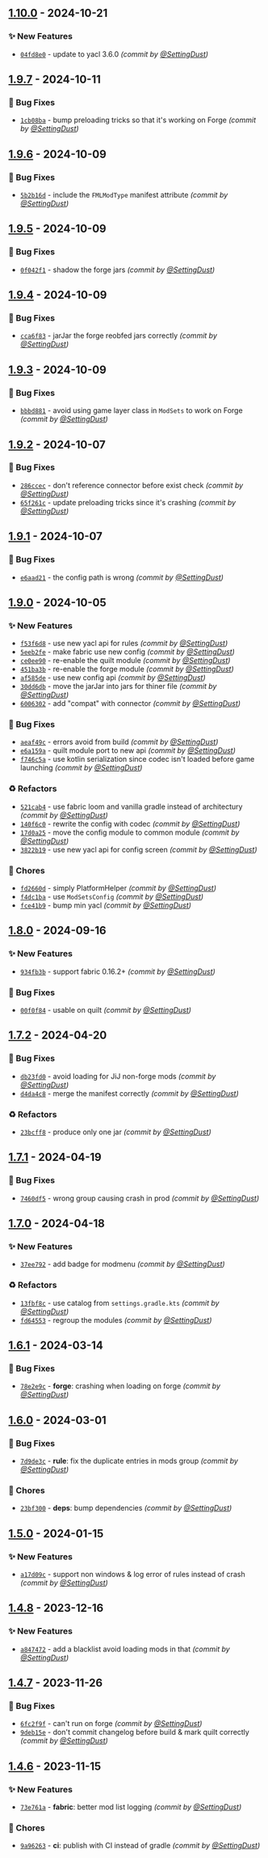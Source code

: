 ## [1.10.0] - 2024-10-21
### :sparkles: New Features
- [`04fd8e0`](https://github.com/SettingDust/ModSets/commit/04fd8e0de695a9a05952ac99ae28e8690498f276) - update to yacl 3.6.0 *(commit by [@SettingDust](https://github.com/SettingDust))*


## [1.9.7] - 2024-10-11
### :bug: Bug Fixes
- [`1cb08ba`](https://github.com/SettingDust/ModSets/commit/1cb08ba9769bb9f7c2cfc609380b3ae7e3a33d23) - bump preloading tricks so that it's working on Forge *(commit by [@SettingDust](https://github.com/SettingDust))*


## [1.9.6] - 2024-10-09
### :bug: Bug Fixes
- [`5b2b16d`](https://github.com/SettingDust/ModSets/commit/5b2b16df8819263af779175e58fa2bb1850331e9) - include the `FMLModType` manifest attribute *(commit by [@SettingDust](https://github.com/SettingDust))*


## [1.9.5] - 2024-10-09
### :bug: Bug Fixes
- [`0f042f1`](https://github.com/SettingDust/ModSets/commit/0f042f15f303200f290c039275b27f1bf5b80ce4) - shadow the forge jars *(commit by [@SettingDust](https://github.com/SettingDust))*


## [1.9.4] - 2024-10-09
### :bug: Bug Fixes
- [`cca6f83`](https://github.com/SettingDust/ModSets/commit/cca6f83d3878bcf1ba94aa0e9751fd040ef87dd2) - jarJar the forge reobfed jars correctly *(commit by [@SettingDust](https://github.com/SettingDust))*


## [1.9.3] - 2024-10-09
### :bug: Bug Fixes
- [`bbbd881`](https://github.com/SettingDust/ModSets/commit/bbbd8815f6ffb5ae7968cb3353c6775661a30304) - avoid using game layer class in `ModSets` to work on Forge *(commit by [@SettingDust](https://github.com/SettingDust))*


## [1.9.2] - 2024-10-07
### :bug: Bug Fixes
- [`286ccec`](https://github.com/SettingDust/ModSets/commit/286ccecedc0fe26fdacbbb072ee0c62593510e79) - don't reference connector before exist check *(commit by [@SettingDust](https://github.com/SettingDust))*
- [`65f261c`](https://github.com/SettingDust/ModSets/commit/65f261c9b37424901f4b1ba29838f97f57eac4a3) - update preloading tricks since it's crashing *(commit by [@SettingDust](https://github.com/SettingDust))*


## [1.9.1] - 2024-10-07
### :bug: Bug Fixes
- [`e6aad21`](https://github.com/SettingDust/ModSets/commit/e6aad21916880eb76eb9c0dc59f7d8893f28ad47) - the config path is wrong *(commit by [@SettingDust](https://github.com/SettingDust))*


## [1.9.0] - 2024-10-05
### :sparkles: New Features
- [`f53f6d8`](https://github.com/SettingDust/ModSets/commit/f53f6d8a5e86a2c8181f5e851fb02292fc294e1a) - use new yacl api for rules *(commit by [@SettingDust](https://github.com/SettingDust))*
- [`5eeb2fe`](https://github.com/SettingDust/ModSets/commit/5eeb2fe9cae14d2a46def1167b3ffa86f10b3868) - make fabric use new config *(commit by [@SettingDust](https://github.com/SettingDust))*
- [`ce0ee90`](https://github.com/SettingDust/ModSets/commit/ce0ee90af92f6cac8c6cb96aed9c3f0185276db1) - re-enable the quilt module *(commit by [@SettingDust](https://github.com/SettingDust))*
- [`451ba3b`](https://github.com/SettingDust/ModSets/commit/451ba3b73fcb598fe4e85a07e4bf73faeb0a62bf) - re-enable the forge module *(commit by [@SettingDust](https://github.com/SettingDust))*
- [`af585de`](https://github.com/SettingDust/ModSets/commit/af585de700196a8facd9d078a7861c316e9dd8ed) - use new config api *(commit by [@SettingDust](https://github.com/SettingDust))*
- [`30dd6db`](https://github.com/SettingDust/ModSets/commit/30dd6db0a50338cda4c2046984a3f29bcc8a7aaa) - move the jarJar into jars for thiner file *(commit by [@SettingDust](https://github.com/SettingDust))*
- [`6006302`](https://github.com/SettingDust/ModSets/commit/600630278ed35e53773ac75331d3d6438628d2b1) - add "compat" with connector *(commit by [@SettingDust](https://github.com/SettingDust))*

### :bug: Bug Fixes
- [`aeaf49c`](https://github.com/SettingDust/ModSets/commit/aeaf49ca8d7941a929468ea26df266ea91104c4d) - errors avoid from build *(commit by [@SettingDust](https://github.com/SettingDust))*
- [`e6a159a`](https://github.com/SettingDust/ModSets/commit/e6a159a6dfdeae5d76fe0dd4f5772a5884ce3791) - quilt module port to new api *(commit by [@SettingDust](https://github.com/SettingDust))*
- [`f746c5a`](https://github.com/SettingDust/ModSets/commit/f746c5a3782137dcd876aea0f06b7b2801b98ce6) - use kotlin serialization since codec isn't loaded before game launching *(commit by [@SettingDust](https://github.com/SettingDust))*

### :recycle: Refactors
- [`521cab4`](https://github.com/SettingDust/ModSets/commit/521cab4298820d2ef6dbe6c835b8e781e571e42d) - use fabric loom and vanilla gradle instead of architectury *(commit by [@SettingDust](https://github.com/SettingDust))*
- [`140f6c0`](https://github.com/SettingDust/ModSets/commit/140f6c08e5ab2db4cd1c41ca83be4f0b53dbb61a) - rewrite the config with codec *(commit by [@SettingDust](https://github.com/SettingDust))*
- [`17d0a25`](https://github.com/SettingDust/ModSets/commit/17d0a25d01afdb3b428c62315e4147cd6ac0f134) - move the config module to common module *(commit by [@SettingDust](https://github.com/SettingDust))*
- [`3822b19`](https://github.com/SettingDust/ModSets/commit/3822b19c15f57dad66deacc0b45bc80f48c825ab) - use new yacl api for config screen *(commit by [@SettingDust](https://github.com/SettingDust))*

### :wrench: Chores
- [`fd2660d`](https://github.com/SettingDust/ModSets/commit/fd2660d719969d805534b9ed0f22335d6275ca29) - simply PlatformHelper *(commit by [@SettingDust](https://github.com/SettingDust))*
- [`f4dc1ba`](https://github.com/SettingDust/ModSets/commit/f4dc1bae6c47c03fe35845725209ad341d4429cf) - use `ModSetsConfig` *(commit by [@SettingDust](https://github.com/SettingDust))*
- [`fce41b9`](https://github.com/SettingDust/ModSets/commit/fce41b983deaedaa0db5861ee960a15820917b54) - bump min yacl *(commit by [@SettingDust](https://github.com/SettingDust))*


## [1.8.0] - 2024-09-16
### :sparkles: New Features
- [`934fb3b`](https://github.com/SettingDust/ModSets/commit/934fb3b31c952eebb8ae357518e5395ff18879a9) - support fabric 0.16.2+ *(commit by [@SettingDust](https://github.com/SettingDust))*

### :bug: Bug Fixes
- [`00f0f84`](https://github.com/SettingDust/ModSets/commit/00f0f8486e7da049f6ca897f51658dac9ca4bb0b) - usable on quilt *(commit by [@SettingDust](https://github.com/SettingDust))*


## [1.7.2] - 2024-04-20
### :bug: Bug Fixes
- [`db23fd0`](https://github.com/SettingDust/ModSets/commit/db23fd01a42e8e756ac1185a4ca4a0c099c7fa2b) - avoid loading for JiJ non-forge mods *(commit by [@SettingDust](https://github.com/SettingDust))*
- [`d4da4c8`](https://github.com/SettingDust/ModSets/commit/d4da4c8c7666bc01a4e015d829411dd98c7323b5) - merge the manifest correctly *(commit by [@SettingDust](https://github.com/SettingDust))*

### :recycle: Refactors
- [`23bcff8`](https://github.com/SettingDust/ModSets/commit/23bcff834d952ff62b79b842388aec62e36f51e9) - produce only one jar *(commit by [@SettingDust](https://github.com/SettingDust))*


## [1.7.1] - 2024-04-19
### :bug: Bug Fixes
- [`7460df5`](https://github.com/SettingDust/ModSets/commit/7460df51639c1580b1518eebaf206e8a1edbe3a0) - wrong group causing crash in prod *(commit by [@SettingDust](https://github.com/SettingDust))*


## [1.7.0] - 2024-04-18
### :sparkles: New Features
- [`37ee792`](https://github.com/SettingDust/ModSets/commit/37ee7923c7a3d296368b55f83887ab659ee7cb68) - add badge for modmenu *(commit by [@SettingDust](https://github.com/SettingDust))*

### :recycle: Refactors
- [`13fbf8c`](https://github.com/SettingDust/ModSets/commit/13fbf8c389c97d426a7eb32bd8a2a73cc67bddac) - use catalog from `settings.gradle.kts` *(commit by [@SettingDust](https://github.com/SettingDust))*
- [`fd64553`](https://github.com/SettingDust/ModSets/commit/fd64553e4e3c331f4f2111952602dc532f7b784b) - regroup the modules *(commit by [@SettingDust](https://github.com/SettingDust))*


## [1.6.1] - 2024-03-14
### :bug: Bug Fixes
- [`78e2e9c`](https://github.com/SettingDust/ModSets/commit/78e2e9c30233eb71dc960ac1bc107650610de5e6) - **forge**: crashing when loading on forge *(commit by [@SettingDust](https://github.com/SettingDust))*


## [1.6.0] - 2024-03-01
### :bug: Bug Fixes
- [`7d9de3c`](https://github.com/SettingDust/ModSets/commit/7d9de3cdeeaac29856a8ed3269c3a7cdc1f9deb6) - **rule**: fix the duplicate entries in mods group *(commit by [@SettingDust](https://github.com/SettingDust))*

### :wrench: Chores
- [`23bf300`](https://github.com/SettingDust/ModSets/commit/23bf3001c4b8a9d93ceff2655fe6ed2efe99d97c) - **deps**: bump dependencies *(commit by [@SettingDust](https://github.com/SettingDust))*


## [1.5.0] - 2024-01-15
### :sparkles: New Features
- [`a17d09c`](https://github.com/SettingDust/ModSets/commit/a17d09c3d3a69d7d255939bd386ed5a626e564c6) - support non windows & log error of rules instead of crash *(commit by [@SettingDust](https://github.com/SettingDust))*


## [1.4.8] - 2023-12-16
### :sparkles: New Features
- [`a847472`](https://github.com/SettingDust/ModSets/commit/a847472f835513904f5b6a0783cbe9f7317aac8d) - add a blacklist avoid loading mods in that *(commit by [@SettingDust](https://github.com/SettingDust))*


## [1.4.7] - 2023-11-26
### :bug: Bug Fixes
- [`6fc2f9f`](https://github.com/SettingDust/ModSets/commit/6fc2f9f7f4f3d1ac4f37cf3356baedbc85c676fa) - can't run on forge *(commit by [@SettingDust](https://github.com/SettingDust))*
- [`9deb15e`](https://github.com/SettingDust/ModSets/commit/9deb15ee892ec1f74944335403aad5f5bd5314f1) - don't commit changelog before build & mark quilt correctly *(commit by [@SettingDust](https://github.com/SettingDust))*


## [1.4.6] - 2023-11-15
### :sparkles: New Features
- [`73e761a`](https://github.com/SettingDust/ModSets/commit/73e761a500418ac8663cb0d3a6f5dd34aff4b5ba) - **fabric**: better mod list logging *(commit by [@SettingDust](https://github.com/SettingDust))*

### :wrench: Chores
- [`9a96263`](https://github.com/SettingDust/ModSets/commit/9a9626328cecbc910f595cbda0028610b70938ae) - **ci**: publish with CI instead of gradle *(commit by [@SettingDust](https://github.com/SettingDust))*


[1.4.6]: https://github.com/SettingDust/ModSets/compare/1.4.5...1.4.6

[1.4.7]: https://github.com/SettingDust/ModSets/compare/1.4.6...1.4.7
[1.4.8]: https://github.com/SettingDust/ModSets/compare/1.4.7...1.4.8
[1.5.0]: https://github.com/SettingDust/ModSets/compare/1.4.8...1.5.0
[1.6.0]: https://github.com/SettingDust/ModSets/compare/1.5.0...1.6.0
[1.6.1]: https://github.com/SettingDust/ModSets/compare/1.6.0...1.6.1
[1.7.0]: https://github.com/SettingDust/ModSets/compare/1.6.1...1.7.0
[1.7.1]: https://github.com/SettingDust/ModSets/compare/1.7.0...1.7.1
[1.7.2]: https://github.com/SettingDust/ModSets/compare/1.7.1...1.7.2
[1.8.0]: https://github.com/SettingDust/ModSets/compare/1.7.2...1.8.0
[1.9.0]: https://github.com/SettingDust/ModSets/compare/1.8.0...1.9.0
[1.9.1]: https://github.com/SettingDust/ModSets/compare/1.9.0...1.9.1
[1.9.2]: https://github.com/SettingDust/ModSets/compare/1.9.1...1.9.2
[1.9.3]: https://github.com/SettingDust/ModSets/compare/1.9.2...1.9.3
[1.9.4]: https://github.com/SettingDust/ModSets/compare/1.9.3...1.9.4
[1.9.5]: https://github.com/SettingDust/ModSets/compare/1.9.4...1.9.5
[1.9.6]: https://github.com/SettingDust/ModSets/compare/1.9.5...1.9.6
[1.9.7]: https://github.com/SettingDust/ModSets/compare/1.9.6...1.9.7
[1.10.0]: https://github.com/SettingDust/ModSets/compare/1.9.7...1.10.0
